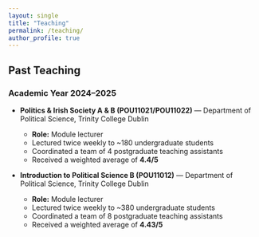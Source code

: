 ```yaml
---
layout: single
title: "Teaching"
permalink: /teaching/
author_profile: true
---
```


## Past Teaching

### Academic Year 2024–2025

- **Politics & Irish Society A & B (POU11021/POU11022)** — Department of Political Science, Trinity College Dublin  
  - **Role:** Module lecturer  
  - Lectured twice weekly to ~180 undergraduate students  
  - Coordinated a team of 4 postgraduate teaching assistants  
  - Received a weighted average of **4.4/5**

- **Introduction to Political Science B (POU11012)** — Department of Political Science, Trinity College Dublin  
  - **Role:** Module lecturer  
  - Lectured twice weekly to ~380 undergraduate students  
  - Coordinated a team of 8 postgraduate teaching assistants  
  - Received a weighted average of **4.43/5**
